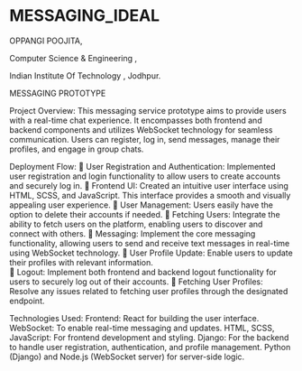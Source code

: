 # MESSAGING_IDEAL


OPPANGI POOJITA,

Computer Science & Engineering ,
   
Indian Institute Of Technology , Jodhpur.

MESSAGING PROTOTYPE
                                                                              
Project Overview: This messaging service prototype aims to provide users with a real-time chat experience.
It encompasses both frontend and backend components and utilizes WebSocket technology for seamless communication. 
Users can register, log in, send messages, manage their profiles, and engage in group chats.  

Deployment Flow:
	User Registration and Authentication: Implemented user registration and login functionality to allow users to create accounts and securely log in. 
	Frontend UI: Created an intuitive user interface using HTML, SCSS, and JavaScript. This interface provides a smooth and visually appealing user experience. 
	User Management: Users easily have the option to delete their accounts if needed. 
	Fetching Users: Integrate the ability to fetch users on the platform, enabling users to discover and connect with others. 
	Messaging: Implement the core messaging functionality, allowing users to send and receive text messages in real-time using WebSocket technology. 
	User Profile Update: Enable users to update their profiles with relevant information.  
	Logout: Implement both frontend and backend logout functionality for users to securely log out of their accounts. 
	Fetching User Profiles: Resolve any issues related to fetching user profiles through the designated endpoint.

Technologies Used: 
Frontend: React for building the user interface. 
WebSocket: To enable real-time messaging and updates.
HTML, SCSS, JavaScript: For frontend development and styling.
Django: For the backend to handle user registration, authentication, and profile management. 
Python (Django) and Node.js (WebSocket server) for server-side logic.
